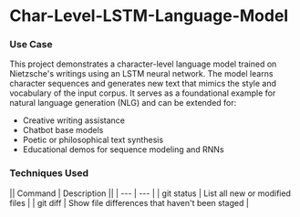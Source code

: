 # Char-Level-LSTM-Language-Model
### Use Case
This project demonstrates a character-level language model trained on Nietzsche's writings using an LSTM neural network. The model learns character sequences and generates new text that mimics the style and vocabulary of the input corpus. It serves as a foundational example for natural language generation (NLG) and can be extended for:
* Creative writing assistance
* Chatbot base models
* Poetic or philosophical text synthesis
* Educational demos for sequence modeling and RNNs
### Techniques Used
|| Command | Description ||
| --- | --- |
| git status | List all new or modified files |
| git diff | Show file differences that haven't been staged |
